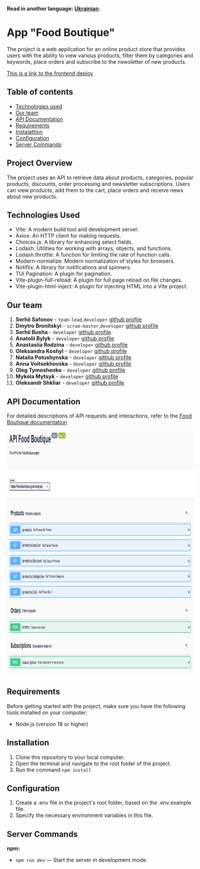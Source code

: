 **Read in another language: [Ukrainian](README.ua.md).**

# App "Food Boutique"

The project is a web application for an online product store that provides users
with the ability to view various products, filter them by categories and
keywords, place orders and subscribe to the newsletter of new products.

<a href="https://karatsergio.github.io/project-caramel/">This is a link to the
frontend deploy</a>

## Table of contents

- [Technologies used](#technologies-used)
- [Our team](#our-team)
- [API Documentation](#api-documentation)
- [Requirements](#requirements)
- [Instalattion](#instalattion)
- [Configuration](#configuration)
- [Server Commands](#server-commands)

## Project Overview

The project uses an API to retrieve data about products, categories, popular
products, discounts, order processing and newsletter subscriptions. Users can
view products, add them to the cart, place orders and receive news about new
products.

## Technologies Used

- Vite: A modern build tool and development server.
- Axios: An HTTP client for making requests.
- Choices.js: A library for enhancing select fields.
- Lodash: Utilities for working with arrays, objects, and functions.
- Lodash.throttle: A function for limiting the rate of function calls.
- Modern-normalize: Modern normalization of styles for browsers.
- Notiflix: A library for notifications and spinners.
- TUI Pagination: A plugin for pagination.
- Vite-plugin-full-reload: A plugin for full page reload on file changes.
- Vite-plugin-html-inject: A plugin for injecting HTML into a Vite project.

## Our team

1. **Serhii Safonov** - `team-lead`,`developer`
   <a href="https://github.com/KaratSergio">github profile</a>
2. **Dmytro Bronitskyi** - `scrum-master`,`developer`
   <a href="https://github.com/DimaBronytskyy">github profile</a>
3. **Serhii Busha** - `developer` <a href="https://github.com/rango198">github
   profile</a>
4. **Anatolii Bylyk** - `developer` <a href="https://github.com/BizonNT">github
   profile</a>
5. **Anastasiia Rodzina** - `developer`
   <a href="https://github.com/Anastasiia-Rodzina">github profile</a>
6. **Oleksandra Koshyl** - `developer`
   <a href="https://github.com/sashasashkina">github profile</a>
7. **Natalia Potushynska** - `developer`
   <a href="https://github.com/NataliaPot">github profile</a>
8. **Anna Voitsekhovska** - `developer`
   <a href="https://github.com/Anna4voit">github profile</a>
9. **Oleg Tymoshenko** - `developer`
   <a href="https://github.com/djurik2008">github profile</a>
10. **Mykola Mytsyk** - `developer`
    <a href="https://github.com/mykolamytsyk">github profile</a>
11. **Oleksandr Shkliar** - `developer`
    <a href="https://github.com/Alex11SW">github profile</a>

## API Documentation

For detailed descriptions of API requests and interactions, refer to the
[Food Boutique documentation](https://food-boutique.b.goit.study/api-docs/)

<img src="./src/public/swagger.png" alt="Food Boutique API Documentation" width="1100" height="657">

## Requirements

Before getting started with the project, make sure you have the following tools
installed on your computer:

- Node.js (version 18 or higher)

## Installation

1. Clone this repository to your local computer.
2. Open the terminal and navigate to the root folder of the project.
3. Run the command `npm install`

## Configuration

1. Create a .env file in the project's root folder, based on the .env.example
   file.
2. Specify the necessary environment variables in this file.

## Server Commands

**npm:**

- `npm run dev` — Start the server in development mode.
